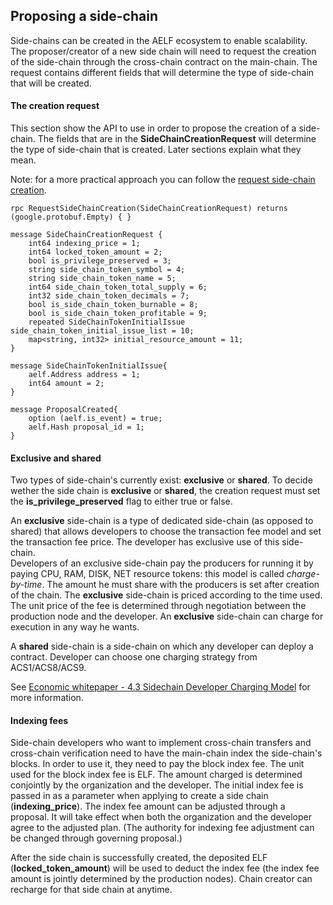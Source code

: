 ## Proposing a side-chain

Side-chains can be created in the AELF ecosystem to enable scalability. The proposer/creator of a new side chain will need to request the creation of the side-chain through the cross-chain contract on the main-chain. The request contains different fields that will determine the type of side-chain that will be created.

#### The creation request

This section show the API to use in order to propose the creation of a side-chain. The fields that are in the **SideChainCreationRequest** will determine the type of side-chain that is created. Later sections explain what they mean.

Note: for a more practical approach you can follow the [request side-chain creation](../tutorials/cross-chain/request-new-side-chain.md).

```Proto
rpc RequestSideChainCreation(SideChainCreationRequest) returns (google.protobuf.Empty) { }

message SideChainCreationRequest {
    int64 indexing_price = 1;
    int64 locked_token_amount = 2;
    bool is_privilege_preserved = 3;
    string side_chain_token_symbol = 4;
    string side_chain_token_name = 5;
    int64 side_chain_token_total_supply = 6;
    int32 side_chain_token_decimals = 7;
    bool is_side_chain_token_burnable = 8;
    bool is_side_chain_token_profitable = 9;
    repeated SideChainTokenInitialIssue side_chain_token_initial_issue_list = 10;
    map<string, int32> initial_resource_amount = 11;
}

message SideChainTokenInitialIssue{
    aelf.Address address = 1;
    int64 amount = 2;
}

message ProposalCreated{
    option (aelf.is_event) = true;
    aelf.Hash proposal_id = 1;
}
```

#### Exclusive and shared 

Two types of side-chain's currently exist: **exclusive** or **shared**. To decide wether the side chain is **exclusive** or **shared**, the creation request must set the **is_privilege_preserved** flag to either true or false.

An **exclusive** side-chain is a type of dedicated side-chain (as opposed to shared) that allows developers to choose the transaction fee model and set the transaction fee price. The developer has exclusive use of this side-chain.  
Developers of an exclusive side-chain pay the producers for running it by paying CPU, RAM, DISK, NET resource tokens: this model is called *charge-by-time*. The amount he must share with the producers is set after creation of the chain. The **exclusive** side-chain is priced according to the time used. The unit price of the fee is determined through
negotiation between the production node and the developer. An **exclusive** side-chain can charge for execution in any way he wants.

A **shared** side-chain is a side-chain on which any developer can deploy a contract. Developer can choose one charging strategy from ACS1/ACS8/ACS9.

See [Economic whitepaper - 4.3 Sidechain Developer Charging Model](https://aelf.com/gridcn/aelf_Economic_and_Governance_Whitepaper_v1.2_en.pdf) for more information.

#### Indexing fees

Side-chain developers who want to implement cross-chain transfers and cross-chain verification
need to have the main-chain index the side-chain's blocks. In order to use it, they need
to pay the block index fee. The unit used for the block index fee is ELF. The amount charged is
determined conjointly by the organization and the developer. The initial index fee is passed in as a parameter when applying to create 
a side chain (**indexing_price**). The index fee amount can be adjusted through a proposal. It will take 
effect when both the organization and the developer agree to the adjusted plan. (The authority for indexing
 fee adjustment can be changed through governing proposal.)

After the side chain is successfully created, the deposited ELF (**locked_token_amount**) will be used to deduct the index
fee (the index fee amount is jointly determined by the production nodes). Chain creator can recharge for that side chain at anytime. 







